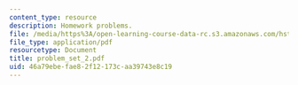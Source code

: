 ```yaml
---
content_type: resource
description: Homework problems.
file: /media/https%3A/open-learning-course-data-rc.s3.amazonaws.com/hst-131-introduction-to-neuroscience-fall-2005/46a79ebefae82f12173caa39743e8c19_problem_set_2.pdf
file_type: application/pdf
resourcetype: Document
title: problem_set_2.pdf
uid: 46a79ebe-fae8-2f12-173c-aa39743e8c19
---
```

